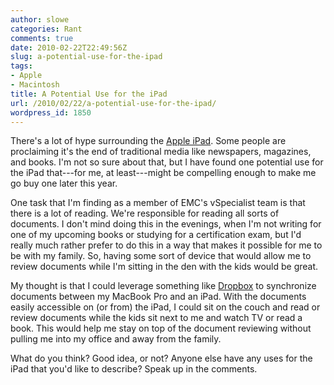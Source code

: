 ```yaml
---
author: slowe
categories: Rant
comments: true
date: 2010-02-22T22:49:56Z
slug: a-potential-use-for-the-ipad
tags:
- Apple
- Macintosh
title: A Potential Use for the iPad
url: /2010/02/22/a-potential-use-for-the-ipad/
wordpress_id: 1850
---
```


There's a lot of hype surrounding the [Apple iPad](http://www.apple.com/ipad/). Some people are proclaiming it's the end of traditional media like newspapers, magazines, and books. I'm not so sure about that, but I have found one potential use for the iPad that---for me, at least---might be compelling enough to make me go buy one later this year.

One task that I'm finding as a member of EMC's vSpecialist team is that there is a lot of reading. We're responsible for reading all sorts of documents. I don't mind doing this in the evenings, when I'm not writing for one of my upcoming books or studying for a certification exam, but I'd really much rather prefer to do this in a way that makes it possible for me to be with my family. So, having some sort of device that would allow me to review documents while I'm sitting in the den with the kids would be great.

My thought is that I could leverage something like [Dropbox](http://www.dropbox.com/) to synchronize documents between my MacBook Pro and an iPad. With the documents easily accessible on (or from) the iPad, I could sit on the couch and read or review documents while the kids sit next to me and watch TV or read a book. This would help me stay on top of the document reviewing without pulling me into my office and away from the family.

What do you think? Good idea, or not? Anyone else have any uses for the iPad that you'd like to describe? Speak up in the comments.
